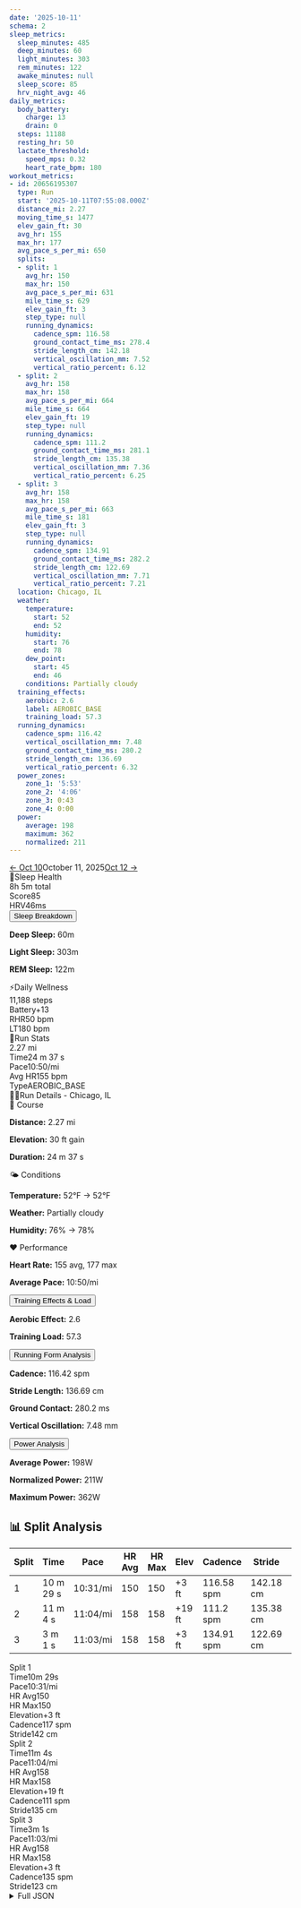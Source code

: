 ```yaml
---
date: '2025-10-11'
schema: 2
sleep_metrics:
  sleep_minutes: 485
  deep_minutes: 60
  light_minutes: 303
  rem_minutes: 122
  awake_minutes: null
  sleep_score: 85
  hrv_night_avg: 46
daily_metrics:
  body_battery:
    charge: 13
    drain: 0
  steps: 11188
  resting_hr: 50
  lactate_threshold:
    speed_mps: 0.32
    heart_rate_bpm: 180
workout_metrics:
- id: 20656195307
  type: Run
  start: '2025-10-11T07:55:08.000Z'
  distance_mi: 2.27
  moving_time_s: 1477
  elev_gain_ft: 30
  avg_hr: 155
  max_hr: 177
  avg_pace_s_per_mi: 650
  splits:
  - split: 1
    avg_hr: 150
    max_hr: 150
    avg_pace_s_per_mi: 631
    mile_time_s: 629
    elev_gain_ft: 3
    step_type: null
    running_dynamics:
      cadence_spm: 116.58
      ground_contact_time_ms: 278.4
      stride_length_cm: 142.18
      vertical_oscillation_mm: 7.52
      vertical_ratio_percent: 6.12
  - split: 2
    avg_hr: 158
    max_hr: 158
    avg_pace_s_per_mi: 664
    mile_time_s: 664
    elev_gain_ft: 19
    step_type: null
    running_dynamics:
      cadence_spm: 111.2
      ground_contact_time_ms: 281.1
      stride_length_cm: 135.38
      vertical_oscillation_mm: 7.36
      vertical_ratio_percent: 6.25
  - split: 3
    avg_hr: 158
    max_hr: 158
    avg_pace_s_per_mi: 663
    mile_time_s: 181
    elev_gain_ft: 3
    step_type: null
    running_dynamics:
      cadence_spm: 134.91
      ground_contact_time_ms: 282.2
      stride_length_cm: 122.69
      vertical_oscillation_mm: 7.71
      vertical_ratio_percent: 7.21
  location: Chicago, IL
  weather:
    temperature:
      start: 52
      end: 52
    humidity:
      start: 76
      end: 78
    dew_point:
      start: 45
      end: 46
    conditions: Partially cloudy
  training_effects:
    aerobic: 2.6
    label: AEROBIC_BASE
    training_load: 57.3
  running_dynamics:
    cadence_spm: 116.42
    vertical_oscillation_mm: 7.48
    ground_contact_time_ms: 280.2
    stride_length_cm: 136.69
    vertical_ratio_percent: 6.32
  power_zones:
    zone_1: '5:53'
    zone_2: '4:06'
    zone_3: 0:43
    zone_4: 0:00
  power:
    average: 198
    maximum: 362
    normalized: 211
---
```



<link rel="stylesheet" href="../../../training-data.css">

<div class="navigation-bar"><a href="10" class="nav-button nav-prev">← Oct 10</a><span class="nav-current">October 11, 2025</span><a href="12" class="nav-button nav-next">Oct 12 →</a></div>

<div class="card-container">
<div class="metric-card sleep-card">
<div class="card-header"><span class="card-emoji">🛌</span>Sleep Health</div>
<div class="metric-primary">8h 5m total</div>
<div class="metric-grid">
<div class="metric-item"><span class="metric-label">Score</span><span class="metric-value">85</span></div>
<div class="metric-item"><span class="metric-label">HRV</span><span class="metric-value">46ms</span></div>
</div>
<button class="collapsible">Sleep Breakdown</button>
<div class="collapsible-content">
<p><strong>Deep Sleep:</strong> 60m</p>
<p><strong>Light Sleep:</strong> 303m</p>
<p><strong>REM Sleep:</strong> 122m</p>
</div>
</div>
<div class="metric-card wellness-card">
<div class="card-header"><span class="card-emoji">⚡</span>Daily Wellness</div>
<div class="metric-primary">11,188 steps</div>
<div class="metric-grid"><div class="metric-item"><span class="metric-label">Battery</span><span class="metric-value">+13</span></div><div class="metric-item"><span class="metric-label">RHR</span><span class="metric-value">50 bpm</span></div><div class="metric-item"><span class="metric-label">LT</span><span class="metric-value">180 bpm</span></div></div>
</div>
<div class="metric-card workout-card">
<div class="card-header"><span class="card-emoji">🏃</span>Run Stats</div>
<div class="metric-primary">2.27 mi</div>
<div class="metric-list"><div class="metric-item-full"><span class="metric-label">Time</span><span class="metric-value">24 m 37 s</span></div><div class="metric-item-full"><span class="metric-label">Pace</span><span class="metric-value">10:50/mi</span></div><div class="metric-item-full"><span class="metric-label">Avg HR</span><span class="metric-value">155 bpm</span></div><div class="metric-item-full"><span class="metric-label">Type</span><span class="metric-value">AEROBIC_BASE</span></div></div>
</div>
<div class="workout-detail-card">
<div class="card-header"><span class="card-emoji">🏃‍♂️</span>Run Details - Chicago, IL</div>
<div class="workout-sections">
<div class="workout-section">
<div class="section-title">📍 Course</div>
<p><strong>Distance:</strong> 2.27 mi</p>
<p><strong>Elevation:</strong> 30 ft gain</p>
<p><strong>Duration:</strong> 24 m 37 s</p>
</div>
<div class="workout-section">
<div class="section-title">🌤️ Conditions</div>
<p><strong>Temperature:</strong> 52°F → 52°F</p>
<p><strong>Weather:</strong> Partially cloudy</p>
<p><strong>Humidity:</strong> 76% → 78%</p>
</div>
<div class="workout-section">
<div class="section-title">❤️ Performance</div>
<p><strong>Heart Rate:</strong> 155 avg, 177 max</p>
<p><strong>Average Pace:</strong> 10:50/mi</p>
</div>
</div>
<button class="collapsible">Training Effects & Load</button>
<div class="collapsible-content">
<p><strong>Aerobic Effect:</strong> 2.6</p>
<p><strong>Training Load:</strong> 57.3</p>
</div>
<button class="collapsible">Running Form Analysis</button>
<div class="collapsible-content">
<p><strong>Cadence:</strong> 116.42 spm</p>
<p><strong>Stride Length:</strong> 136.69 cm</p>
<p><strong>Ground Contact:</strong> 280.2 ms</p>
<p><strong>Vertical Oscillation:</strong> 7.48 mm</p>
</div>
<button class="collapsible">Power Analysis</button>
<div class="collapsible-content">
<p><strong>Average Power:</strong> 198W</p>
<p><strong>Normalized Power:</strong> 211W</p>
<p><strong>Maximum Power:</strong> 362W</p>
</div>
</div>
<div class="splits-section">
<h2>📊 Split Analysis</h2>
<div class="table-container">
<table class="splits-table"><thead><tr><th>Split</th><th>Time</th><th>Pace</th><th>HR Avg</th><th>HR Max</th><th>Elev</th><th>Cadence</th><th>Stride</th><th>GCT</th><th>VO</th></tr></thead><tbody><tr><td>1</td><td>10 m 29 s</td><td>10:31/mi</td><td>150</td><td>150</td><td>+3 ft</td><td>116.58 spm</td><td>142.18 cm</td><td>278.4 ms</td><td>7.52 mm</td></tr><tr><td>2</td><td>11 m 4 s</td><td>11:04/mi</td><td>158</td><td>158</td><td>+19 ft</td><td>111.2 spm</td><td>135.38 cm</td><td>281.1 ms</td><td>7.36 mm</td></tr><tr><td>3</td><td>3 m 1 s</td><td>11:03/mi</td><td>158</td><td>158</td><td>+3 ft</td><td>134.91 spm</td><td>122.69 cm</td><td>282.2 ms</td><td>7.71 mm</td></tr></tbody></table>
<div class="mobile-splits"><div class="mobile-split-card"><div class="mobile-split-header">Split 1</div><div class="mobile-split-row"><span class="mobile-split-label">Time</span><span class="mobile-split-value">10m 29s</span></div><div class="mobile-split-row"><span class="mobile-split-label">Pace</span><span class="mobile-split-value">10:31/mi</span></div><div class="mobile-split-row"><span class="mobile-split-label">HR Avg</span><span class="mobile-split-value">150</span></div><div class="mobile-split-row"><span class="mobile-split-label">HR Max</span><span class="mobile-split-value">150</span></div><div class="mobile-split-row"><span class="mobile-split-label">Elevation</span><span class="mobile-split-value">+3 ft</span></div><div class="mobile-split-row"><span class="mobile-split-label">Cadence</span><span class="mobile-split-value">117 spm</span></div><div class="mobile-split-row"><span class="mobile-split-label">Stride</span><span class="mobile-split-value">142 cm</span></div></div><div class="mobile-split-card"><div class="mobile-split-header">Split 2</div><div class="mobile-split-row"><span class="mobile-split-label">Time</span><span class="mobile-split-value">11m 4s</span></div><div class="mobile-split-row"><span class="mobile-split-label">Pace</span><span class="mobile-split-value">11:04/mi</span></div><div class="mobile-split-row"><span class="mobile-split-label">HR Avg</span><span class="mobile-split-value">158</span></div><div class="mobile-split-row"><span class="mobile-split-label">HR Max</span><span class="mobile-split-value">158</span></div><div class="mobile-split-row"><span class="mobile-split-label">Elevation</span><span class="mobile-split-value">+19 ft</span></div><div class="mobile-split-row"><span class="mobile-split-label">Cadence</span><span class="mobile-split-value">111 spm</span></div><div class="mobile-split-row"><span class="mobile-split-label">Stride</span><span class="mobile-split-value">135 cm</span></div></div><div class="mobile-split-card"><div class="mobile-split-header">Split 3</div><div class="mobile-split-row"><span class="mobile-split-label">Time</span><span class="mobile-split-value">3m 1s</span></div><div class="mobile-split-row"><span class="mobile-split-label">Pace</span><span class="mobile-split-value">11:03/mi</span></div><div class="mobile-split-row"><span class="mobile-split-label">HR Avg</span><span class="mobile-split-value">158</span></div><div class="mobile-split-row"><span class="mobile-split-label">HR Max</span><span class="mobile-split-value">158</span></div><div class="mobile-split-row"><span class="mobile-split-label">Elevation</span><span class="mobile-split-value">+3 ft</span></div><div class="mobile-split-row"><span class="mobile-split-label">Cadence</span><span class="mobile-split-value">135 spm</span></div><div class="mobile-split-row"><span class="mobile-split-label">Stride</span><span class="mobile-split-value">123 cm</span></div></div></div>
</div>
</div>
</div>

<script>
document.addEventListener('DOMContentLoaded', function() {
    var coll = document.getElementsByClassName("collapsible");
    var i;

    for (i = 0; i < coll.length; i++) {
        coll[i].addEventListener("click", function() {
            this.classList.toggle("active");
            var content = this.nextElementSibling;
            if (content.style.maxHeight){
                content.style.maxHeight = null;
            } else {
                content.style.maxHeight = content.scrollHeight + "px";
            } 
        });
    }
});
</script>

<details>
<summary>Full JSON</summary>

```json
{
  "date": "2025-10-11",
  "schema": 2,
  "sleep_metrics": {
    "sleep_minutes": 485,
    "deep_minutes": 60,
    "light_minutes": 303,
    "rem_minutes": 122,
    "awake_minutes": null,
    "sleep_score": 85,
    "hrv_night_avg": 46
  },
  "daily_metrics": {
    "body_battery": {
      "charge": 13,
      "drain": 0
    },
    "steps": 11188,
    "resting_hr": 50,
    "lactate_threshold": {
      "speed_mps": 0.32,
      "heart_rate_bpm": 180
    }
  },
  "workout_metrics": [
    {
      "id": 20656195307,
      "type": "Run",
      "start": "2025-10-11T07:55:08.000Z",
      "distance_mi": 2.27,
      "moving_time_s": 1477,
      "elev_gain_ft": 30,
      "avg_hr": 155,
      "max_hr": 177,
      "avg_pace_s_per_mi": 650,
      "splits": [
        {
          "split": 1,
          "avg_hr": 150,
          "max_hr": 150,
          "avg_pace_s_per_mi": 631,
          "mile_time_s": 629,
          "elev_gain_ft": 3,
          "step_type": null,
          "running_dynamics": {
            "cadence_spm": 116.58,
            "ground_contact_time_ms": 278.4,
            "stride_length_cm": 142.18,
            "vertical_oscillation_mm": 7.52,
            "vertical_ratio_percent": 6.12
          }
        },
        {
          "split": 2,
          "avg_hr": 158,
          "max_hr": 158,
          "avg_pace_s_per_mi": 664,
          "mile_time_s": 664,
          "elev_gain_ft": 19,
          "step_type": null,
          "running_dynamics": {
            "cadence_spm": 111.2,
            "ground_contact_time_ms": 281.1,
            "stride_length_cm": 135.38,
            "vertical_oscillation_mm": 7.36,
            "vertical_ratio_percent": 6.25
          }
        },
        {
          "split": 3,
          "avg_hr": 158,
          "max_hr": 158,
          "avg_pace_s_per_mi": 663,
          "mile_time_s": 181,
          "elev_gain_ft": 3,
          "step_type": null,
          "running_dynamics": {
            "cadence_spm": 134.91,
            "ground_contact_time_ms": 282.2,
            "stride_length_cm": 122.69,
            "vertical_oscillation_mm": 7.71,
            "vertical_ratio_percent": 7.21
          }
        }
      ],
      "location": "Chicago, IL",
      "weather": {
        "temperature": {
          "start": 52,
          "end": 52
        },
        "humidity": {
          "start": 76,
          "end": 78
        },
        "dew_point": {
          "start": 45,
          "end": 46
        },
        "conditions": "Partially cloudy"
      },
      "training_effects": {
        "aerobic": 2.6,
        "label": "AEROBIC_BASE",
        "training_load": 57.3
      },
      "running_dynamics": {
        "cadence_spm": 116.42,
        "vertical_oscillation_mm": 7.48,
        "ground_contact_time_ms": 280.2,
        "stride_length_cm": 136.69,
        "vertical_ratio_percent": 6.32
      },
      "power_zones": {
        "zone_1": "5:53",
        "zone_2": "4:06",
        "zone_3": "0:43",
        "zone_4": "0:00"
      },
      "power": {
        "average": 198,
        "maximum": 362,
        "normalized": 211
      }
    }
  ]
}
```
</details>
